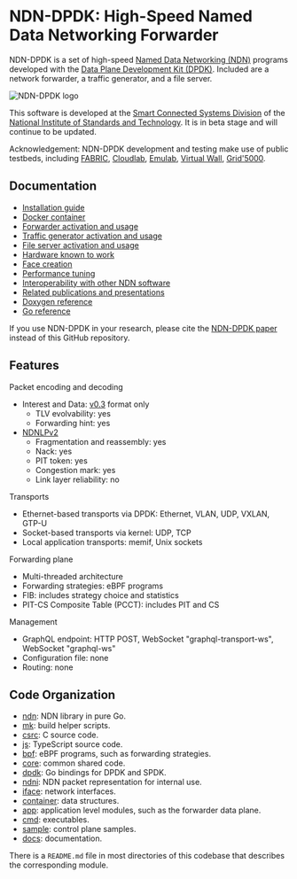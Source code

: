 # NDN-DPDK: High-Speed Named Data Networking Forwarder

NDN-DPDK is a set of high-speed [Named Data Networking (NDN)](https://named-data.net/) programs developed with the [Data Plane Development Kit (DPDK)](https://www.dpdk.org/).
Included are a network forwarder, a traffic generator, and a file server.

![NDN-DPDK logo](docs/NDN-DPDK-logo.svg)

This software is developed at the [Smart Connected Systems Division](https://www.nist.gov/ctl/smart-connected-systems-division) of the [National Institute of Standards and Technology](https://www.nist.gov/).
It is in beta stage and will continue to be updated.

Acknowledgement: NDN-DPDK development and testing make use of public testbeds, including [FABRIC](https://whatisfabric.net), [Cloudlab](https://www.cloudlab.us), [Emulab](https://www.emulab.net), [Virtual Wall](https://doc.ilabt.imec.be/ilabt/virtualwall/index.html), [Grid'5000](https://www.grid5000.fr).

## Documentation

* [Installation guide](docs/INSTALL.md)
* [Docker container](docs/Docker.md)
* [Forwarder activation and usage](docs/forwarder.md)
* [Traffic generator activation and usage](docs/trafficgen.md)
* [File server activation and usage](docs/fileserver.md)
* [Hardware known to work](docs/hardware.md)
* [Face creation](docs/face.md)
* [Performance tuning](docs/tuning.md)
* [Interoperability with other NDN software](docs/interop)
* [Related publications and presentations](docs/publication.md)
* [Doxygen reference](https://ndn-dpdk.ndn.today/doxygen/)
* [Go reference](https://pkg.go.dev/github.com/usnistgov/ndn-dpdk)

If you use NDN-DPDK in your research, please cite the [NDN-DPDK paper](docs/publication.md) instead of this GitHub repository.

## Features

Packet encoding and decoding

* Interest and Data: [v0.3](https://docs.named-data.net/NDN-packet-spec/0.3/) format only
  * TLV evolvability: yes
  * Forwarding hint: yes
* [NDNLPv2](https://redmine.named-data.net/projects/nfd/wiki/NDNLPv2)
  * Fragmentation and reassembly: yes
  * Nack: yes
  * PIT token: yes
  * Congestion mark: yes
  * Link layer reliability: no

Transports

* Ethernet-based transports via DPDK: Ethernet, VLAN, UDP, VXLAN, GTP-U
* Socket-based transports via kernel: UDP, TCP
* Local application transports: memif, Unix sockets

Forwarding plane

* Multi-threaded architecture
* Forwarding strategies: eBPF programs
* FIB: includes strategy choice and statistics
* PIT-CS Composite Table (PCCT): includes PIT and CS

Management

* GraphQL endpoint: HTTP POST, WebSocket "graphql-transport-ws", WebSocket "graphql-ws"
* Configuration file: none
* Routing: none

## Code Organization

* [ndn](ndn): NDN library in pure Go.
* [mk](mk): build helper scripts.
* [csrc](csrc): C source code.
* [js](js): TypeScript source code.
* [bpf](bpf): eBPF programs, such as forwarding strategies.
* [core](core): common shared code.
* [dpdk](dpdk): Go bindings for DPDK and SPDK.
* [ndni](ndni): NDN packet representation for internal use.
* [iface](iface): network interfaces.
* [container](container): data structures.
* [app](app): application level modules, such as the forwarder data plane.
* [cmd](cmd): executables.
* [sample](sample): control plane samples.
* [docs](docs): documentation.

There is a `README.md` file in most directories of this codebase that describes the corresponding module.
